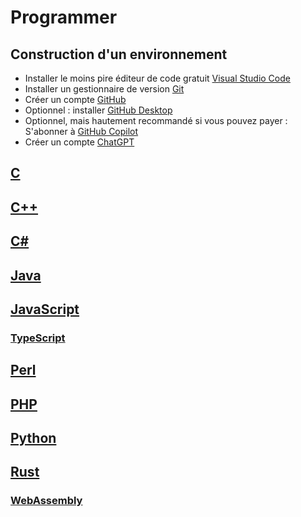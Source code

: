 # Programmer

## Construction d'un environnement

- Installer le moins pire éditeur de code gratuit [Visual Studio Code](https://code.visualstudio.com/download)
- Installer un gestionnaire de version [Git](https://git-scm.com/download)
- Créer un compte [GitHub](https://github.com/)
- Optionnel : installer [GitHub Desktop](https://desktop.github.com/)
- Optionnel, mais hautement recommandé si vous pouvez payer : S'abonner à [GitHub Copilot](https://github.com/features/copilot/plans)
- Créer un compte [ChatGPT](https://chat.openai.com/)

## [C](/c/)

## [C++](/cpp/)

## [C#](/csharp/)

## [Java](/java/)

## [JavaScript](/javascript/)

### [TypeScript](/javascript/typescript/)

## [Perl](/perl/)

## [PHP](/php/)

## [Python](/python/)

## [Rust](/rust/)

### [WebAssembly](/rust/webassembly/)
